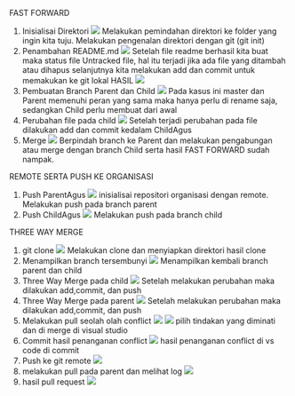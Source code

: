 FAST FORWARD
1. Inisialisai Direktori
![](image/1.png)
Melakukan pemindahan direktori ke folder yang ingin kita tuju. Melakukan pengenalan direktori dengan git (git init) 
2. Penambahan README.md
![](image/2.png)
Setelah file readme berhasil kita buat maka status file Untracked file, hal itu terjadi jika ada file yang ditambah atau dihapus selanjutnya kita melakukan add dan commit untuk memakukan ke git lokal
HASIL
![](image/2a.png)
3. Pembuatan Branch Parent dan Child
![](image/3.png)
Pada kasus ini master dan Parent memenuhi peran yang sama maka hanya perlu di rename saja, sedangkan Child perlu membuat dari awal
4. Perubahan file pada child
![](image/4.png)
Setelah terjadi perubahan pada file dilakukan add dan commit kedalam ChildAgus
5. Merge
![](image/5.png)
Berpindah branch ke Parent dan melakukan pengabungan atau merge dengan branch Child serta hasil FAST FORWARD sudah nampak.

REMOTE SERTA PUSH KE ORGANISASI
1. Push ParentAgus
![](image/1r.png)
inisialisai repositori organisasi dengan remote. Melakukan push pada branch parent
2. Push ChildAgus
![](image/2r.png)
Melakukan push pada branch child

THREE WAY MERGE
1. git clone
![](image/21.png)
Melakukan clone dan menyiapkan direktori hasil clone
2. Menampilkan branch tersembunyi
![](image/22.png)
Menampilkan kembali branch parent dan child
3. Three Way Merge pada child
![](image/23.png)
Setelah melakukan perubahan maka dilakukan add,commit, dan push
4. Three Way Merge pada parent
![](image/24.png)
Setelah melakukan perubahan maka dilakukan add,commit, dan push
5. Melakukan pull seolah olah conflict
![](image/25.png)
![](image/20.png)
pilih tindakan yang diminati dan di merge di visual studio
6. Commit hasil penanganan conflict
![](image/26.png)
hasil penanganan conflict di vs code di commit 
7. Push ke git remote
![](image/27.png)
8. melakukan pull pada parent dan melihat log
![](image/28.png)
9. hasil pull request
![](image/29.png)